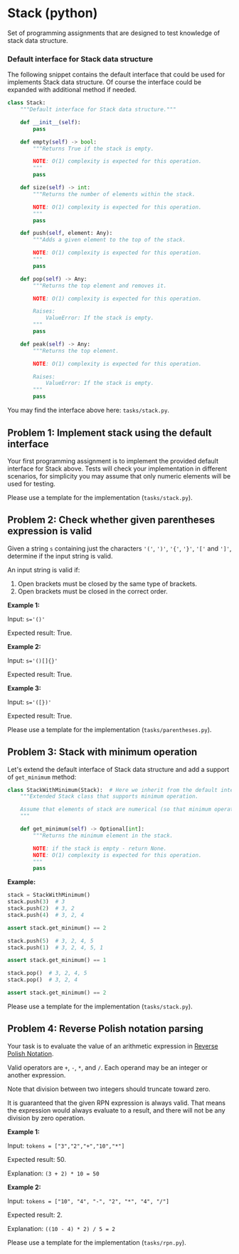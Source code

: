 # Stack (python)

Set of programming assignments that are designed to test knowledge of stack data structure.

### Default interface for Stack data structure

The following snippet contains the default interface that could be used for implements Stack data structure. Of course the interface could be expanded with additional method if needed.

```python
class Stack:
    """Default interface for Stack data structure."""

    def __init__(self):
        pass

    def empty(self) -> bool:
        """Returns True if the stack is empty.

        NOTE: O(1) complexity is expected for this operation.
        """
        pass

    def size(self) -> int:
        """Returns the number of elements within the stack.

        NOTE: O(1) complexity is expected for this operation.
        """
        pass

    def push(self, element: Any):
        """Adds a given element to the top of the stack.

        NOTE: O(1) complexity is expected for this operation.
        """
        pass

    def pop(self) -> Any:
        """Returns the top element and removes it.

        NOTE: O(1) complexity is expected for this operation.

        Raises:
            ValueError: If the stack is empty.
        """
        pass

    def peak(self) -> Any:
        """Returns the top element.

        NOTE: O(1) complexity is expected for this operation.

        Raises:
            ValueError: If the stack is empty.
        """
        pass
```

You may find the interface above here: `tasks/stack.py`.

## Problem 1: Implement stack using the default interface

Your first programming assignment is to implement the provided default interface for Stack above.
Tests will check your implementation in different scenarios, for simplicity you may assume that only numeric elements will be used for testing.


Please use a template for the implementation (`tasks/stack.py`).

## Problem 2: Check whether given parentheses expression is valid

Given a string `s` containing just the characters `'('`, `')'`, `'{'`, `'}'`, `'['` and `']'`, determine if the input string is valid.

An input string is valid if:

1. Open brackets must be closed by the same type of brackets.
2. Open brackets must be closed in the correct order.

**Example 1:**

Input: `s='()'`

Expected result: True.

**Example 2:**

Input: `s='()[]{}'`

Expected result: True.

**Example 3:**

Input: `s='([})'`

Expected result: True.


Please use a template for the implementation (`tasks/parentheses.py`).

## Problem 3: Stack with minimum operation

Let's extend the default interface of Stack data structure and add a support of `get_minimum` method:

```python
class StackWithMinimum(Stack):  # Here we inherit from the default interface, make sure it is implemented already.
    """Extended Stack class that supports minimum operation.

    Assume that elements of stack are numerical (so that minimum operation is eligible).
    """

    def get_minimum(self) -> Optional[int]:
        """Returns the minimum element in the stack.

        NOTE: if the stack is empty - return None.
        NOTE: O(1) complexity is expected for this operation.
        """
        pass
```

**Example:**


```python
stack = StackWithMinimum()
stack.push(3)  # 3
stack.push(2)  # 3, 2
stack.push(4)  # 3, 2, 4

assert stack.get_minimum() == 2

stack.push(5)  # 3, 2, 4, 5
stack.push(1)  # 3, 2, 4, 5, 1

assert stack.get_minimum() == 1

stack.pop()  # 3, 2, 4, 5
stack.pop()  # 3, 2, 4

assert stack.get_minimum() == 2
```

Please use a template for the implementation (`tasks/stack.py`).


## Problem 4: Reverse Polish notation parsing

Your task is to evaluate the value of an arithmetic expression in [Reverse Polish Notation](https://en.wikipedia.org/wiki/Reverse_Polish_notation).

Valid operators are `+`, `-`, `*`, and `/`. Each operand may be an integer or another expression.

Note that division between two integers should truncate toward zero.

It is guaranteed that the given RPN expression is always valid. That means the expression would always evaluate to a result, and there will not be any division by zero operation.


**Example 1:**

Input: `tokens = ["3","2","+","10","*"]`

Expected result: 50.

Explanation: `(3 + 2) * 10 = 50`

**Example 2:**

Input: `tokens = ["10", "4", "-", "2", "*", "4", "/"]`

Expected result: 2.

Explanation: `((10 - 4) * 2) / 5 = 2`

Please use a template for the implementation (`tasks/rpn.py`).
